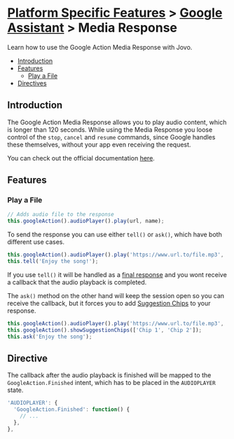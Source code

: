 # [Platform Specific Features](../) > [Google Assistant](./README.md) > Media Response

Learn how to use the Google Action Media Response with Jovo.

* [Introduction](#introduction)
* [Features](#features)
  * [Play a File](#play-a-file)
* [Directives](#directive)


## Introduction

The Google Action Media Response allows you to play audio content, which is longer than 120 seconds. While using the Media Response you loose control of the `stop`, `cancel` and `resume` commands, since Google handles these themselves, without your app even receiving the request.

You can check out the official documentation [here](https://developers.google.com/actions/assistant/responses#media_responses).

## Features

### Play a File

```javascript
// Adds audio file to the response
this.googleAction().audioPlayer().play(url, name);
```

To send the response you can use either `tell()` or `ask()`, which have both different use cases. 
```javascript
this.googleAction().audioPlayer().play('https://www.url.to/file.mp3', 'song one');
this.tell('Enjoy the song!');
```
If you use `tell()` it will be handled as a [final response](https://developers.google.com/actions/reference/rest/Shared.Types/AppResponse#finalresponse) and you wont receive a callback that the audio playback is completed. 

The `ask()` method on the other hand will keep the session open so you can receive the callback, but it forces you to add [Suggestion Chips](./visual.md#suggestion-chips './visual#suggestion-chips') to your response.
```javascript
this.googleAction().audioPlayer().play('https://www.url.to/file.mp3', 'song one');
this.googleAction().showSuggestionChips(['Chip 1', 'Chip 2']);
this.ask('Enjoy the song');
```

## Directive

The callback after the audio playback is finished will be mapped to the `GoogleAction.Finished` intent, which has to be placed in the `AUDIOPLAYER` state.

```javascript
'AUDIOPLAYER': {
  'GoogleAction.Finished': function() { 
    // ...
  },
},
```

<!--[metadata]: {"title": "Google Assistant Media Response", 
                "description": "Learn how to use the Google Action Media Response with Jovo.",
                "activeSections": ["platforms", "assistant", "assistant_media-response"],
                "expandedSections": "platforms",
                "inSections": "platforms",
                "breadCrumbs": {
                  "Docs": "framework/docs",
				          "Platforms": "framework/docs/platforms",
                  "Google Assistant": ""
                },
		            "commentsID": "framework/docs/google-assistant/media-response"
                }-->